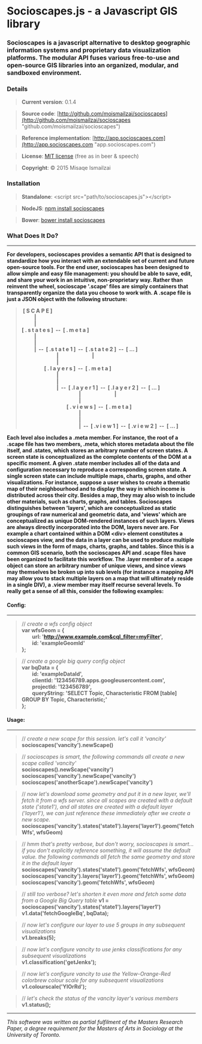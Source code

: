 # Socioscapes.js -  a Javascript GIS library

### Socioscapes is a javascript alternative to desktop geographic information systems and proprietary data visualization platforms. The modular API fuses various free-to-use and open-source GIS libraries into an organized, modular, and sandboxed environment.

### Details
>**Current version**:     0.1.4

>**Source code**:     [http://github.com/moismailzai/socioscapes](http://github.com/moismailzai/socioscapes "github.com/moismailzai/socioscapes")
 
>**Reference implementation**:  [http://app.socioscapes.com](http://app.socioscapes.com "app.socioscapes.com")
 
>**License**:         [MIT license](http://opensource.org/licenses/MIT "MIT license") (free as in beer & speech)
 
>**Copyright**:       &copy; 2015 Misaqe Ismailzai

### Installation
> **Standalone**: \<script src="path/to/socioscapes.js"\>\</script\>
 
> **NodeJS**: [npm install socioscapes](https://www.npmjs.com/package/socioscapes)
 
> **Bower**: [bower install socioscapes](http://bower.io/search/?q=socioscapes)

### What Does It Do?
***

**For developers, socioscapes provides a semantic API that is designed to standardize how you interact with an 
extendable set of current and future open-source tools. For the end user, socioscapes has been designed to allow simple 
and easy file management: you should be able to save, edit, and share your work in an intuitive, non-proprietary way. 
Rather than reinvent the wheel, socioscape '.scape' files are simply containers that transparently organize the data you 
choose to work with. A .scape file is just a JSON object with the following structure:**  
>**&nbsp;[ S C A P E ]**  
>**&nbsp;&nbsp;&nbsp;&nbsp;&nbsp;&nbsp;&nbsp;&nbsp;&nbsp;&nbsp;|**  
>**&nbsp;&nbsp;&nbsp;&nbsp;&nbsp;&nbsp;&nbsp;&nbsp;&nbsp;&nbsp;|**  
>**[ . s t a t e s ]&nbsp;&nbsp;--&nbsp;&nbsp;[ . m e t a ]**  
>**&nbsp;&nbsp;&nbsp;&nbsp;&nbsp;&nbsp;&nbsp;&nbsp;&nbsp;&nbsp;|**  
>**&nbsp;&nbsp;&nbsp;&nbsp;&nbsp;&nbsp;&nbsp;&nbsp;&nbsp;&nbsp;|**  
>**&nbsp;&nbsp;&nbsp;&nbsp;&nbsp;&nbsp;&nbsp;&nbsp;&nbsp;&nbsp;|&nbsp;&nbsp;--&nbsp;&nbsp;[ .s t a t e 1 ]&nbsp;&nbsp;--&nbsp;&nbsp;[ .s t a t e 2 ]&nbsp;&nbsp;--&nbsp;&nbsp;[ ... ]**    
>**&nbsp;&nbsp;&nbsp;&nbsp;&nbsp;&nbsp;&nbsp;&nbsp;&nbsp;&nbsp;&nbsp;&nbsp;&nbsp;&nbsp;&nbsp;&nbsp;&nbsp;&nbsp;&nbsp;&nbsp;&nbsp;&nbsp;&nbsp;&nbsp;&nbsp;&nbsp;&nbsp;&nbsp;|&nbsp;&nbsp;&nbsp;&nbsp;&nbsp;&nbsp;&nbsp;&nbsp;&nbsp;&nbsp;&nbsp;&nbsp;&nbsp;&nbsp;&nbsp;&nbsp;&nbsp;&nbsp;&nbsp;&nbsp;&nbsp;&nbsp;&nbsp;&nbsp;&nbsp;&nbsp;&nbsp;|**  
>**&nbsp;&nbsp;&nbsp;&nbsp;&nbsp;&nbsp;&nbsp;&nbsp;&nbsp;&nbsp;&nbsp;&nbsp;&nbsp;&nbsp;&nbsp;&nbsp;&nbsp;&nbsp;&nbsp;&nbsp;&nbsp;&nbsp;&nbsp;&nbsp;&nbsp;&nbsp;&nbsp;&nbsp;|**  
>**&nbsp;&nbsp;&nbsp;&nbsp;&nbsp;&nbsp;&nbsp;&nbsp;&nbsp;&nbsp;&nbsp;&nbsp;&nbsp;&nbsp;&nbsp;&nbsp;&nbsp;&nbsp;[ . l a y e r s ]&nbsp;&nbsp;--&nbsp;&nbsp;[ . m e t a ]**  
>**&nbsp;&nbsp;&nbsp;&nbsp;&nbsp;&nbsp;&nbsp;&nbsp;&nbsp;&nbsp;&nbsp;&nbsp;&nbsp;&nbsp;&nbsp;&nbsp;&nbsp;&nbsp;&nbsp;&nbsp;&nbsp;&nbsp;&nbsp;&nbsp;&nbsp;&nbsp;&nbsp;&nbsp;|**  
>**&nbsp;&nbsp;&nbsp;&nbsp;&nbsp;&nbsp;&nbsp;&nbsp;&nbsp;&nbsp;&nbsp;&nbsp;&nbsp;&nbsp;&nbsp;&nbsp;&nbsp;&nbsp;&nbsp;&nbsp;&nbsp;&nbsp;&nbsp;&nbsp;&nbsp;&nbsp;&nbsp;&nbsp;|**  
>**&nbsp;&nbsp;&nbsp;&nbsp;&nbsp;&nbsp;&nbsp;&nbsp;&nbsp;&nbsp;&nbsp;&nbsp;&nbsp;&nbsp;&nbsp;&nbsp;&nbsp;&nbsp;&nbsp;&nbsp;&nbsp;&nbsp;&nbsp;&nbsp;&nbsp;&nbsp;&nbsp;&nbsp;|&nbsp;&nbsp;--&nbsp;&nbsp;[ .l a y e r 1 ]&nbsp;&nbsp;--&nbsp;&nbsp;[ .l a y e r 2 ]&nbsp;&nbsp;--&nbsp;&nbsp;[ ... ]**  
>**&nbsp;&nbsp;&nbsp;&nbsp;&nbsp;&nbsp;&nbsp;&nbsp;&nbsp;&nbsp;&nbsp;&nbsp;&nbsp;&nbsp;&nbsp;&nbsp;&nbsp;&nbsp;&nbsp;&nbsp;&nbsp;&nbsp;&nbsp;&nbsp;&nbsp;&nbsp;&nbsp;&nbsp;&nbsp;&nbsp;&nbsp;&nbsp;&nbsp;&nbsp;&nbsp;&nbsp;&nbsp;&nbsp;&nbsp;&nbsp;&nbsp;&nbsp;&nbsp;&nbsp;&nbsp;&nbsp;|&nbsp;&nbsp;&nbsp;&nbsp;&nbsp;&nbsp;&nbsp;&nbsp;&nbsp;&nbsp;&nbsp;&nbsp;&nbsp;&nbsp;&nbsp;&nbsp;&nbsp;&nbsp;&nbsp;&nbsp;&nbsp;&nbsp;&nbsp;&nbsp;&nbsp;&nbsp;&nbsp;|**  
>**&nbsp;&nbsp;&nbsp;&nbsp;&nbsp;&nbsp;&nbsp;&nbsp;&nbsp;&nbsp;&nbsp;&nbsp;&nbsp;&nbsp;&nbsp;&nbsp;&nbsp;&nbsp;&nbsp;&nbsp;&nbsp;&nbsp;&nbsp;&nbsp;&nbsp;&nbsp;&nbsp;&nbsp;&nbsp;&nbsp;&nbsp;&nbsp;&nbsp;&nbsp;&nbsp;&nbsp;&nbsp;&nbsp;&nbsp;&nbsp;&nbsp;&nbsp;&nbsp;&nbsp;&nbsp;&nbsp;|**  
>**&nbsp;&nbsp;&nbsp;&nbsp;&nbsp;&nbsp;&nbsp;&nbsp;&nbsp;&nbsp;&nbsp;&nbsp;&nbsp;&nbsp;&nbsp;&nbsp;&nbsp;&nbsp;&nbsp;&nbsp;&nbsp;&nbsp;&nbsp;&nbsp;&nbsp;&nbsp;&nbsp;&nbsp;&nbsp;&nbsp;&nbsp;&nbsp;&nbsp;&nbsp;&nbsp;&nbsp;[ . v i e w s ]&nbsp;&nbsp;--&nbsp;&nbsp;[ . m e t a ]**  
>**&nbsp;&nbsp;&nbsp;&nbsp;&nbsp;&nbsp;&nbsp;&nbsp;&nbsp;&nbsp;&nbsp;&nbsp;&nbsp;&nbsp;&nbsp;&nbsp;&nbsp;&nbsp;&nbsp;&nbsp;&nbsp;&nbsp;&nbsp;&nbsp;&nbsp;&nbsp;&nbsp;&nbsp;&nbsp;&nbsp;&nbsp;&nbsp;&nbsp;&nbsp;&nbsp;&nbsp;&nbsp;&nbsp;&nbsp;&nbsp;&nbsp;&nbsp;&nbsp;&nbsp;&nbsp;&nbsp;|**  
>**&nbsp;&nbsp;&nbsp;&nbsp;&nbsp;&nbsp;&nbsp;&nbsp;&nbsp;&nbsp;&nbsp;&nbsp;&nbsp;&nbsp;&nbsp;&nbsp;&nbsp;&nbsp;&nbsp;&nbsp;&nbsp;&nbsp;&nbsp;&nbsp;&nbsp;&nbsp;&nbsp;&nbsp;&nbsp;&nbsp;&nbsp;&nbsp;&nbsp;&nbsp;&nbsp;&nbsp;&nbsp;&nbsp;&nbsp;&nbsp;&nbsp;&nbsp;&nbsp;&nbsp;&nbsp;&nbsp;|**  
>**&nbsp;&nbsp;&nbsp;&nbsp;&nbsp;&nbsp;&nbsp;&nbsp;&nbsp;&nbsp;&nbsp;&nbsp;&nbsp;&nbsp;&nbsp;&nbsp;&nbsp;&nbsp;&nbsp;&nbsp;&nbsp;&nbsp;&nbsp;&nbsp;&nbsp;&nbsp;&nbsp;&nbsp;&nbsp;&nbsp;&nbsp;&nbsp;&nbsp;&nbsp;&nbsp;&nbsp;&nbsp;&nbsp;&nbsp;&nbsp;&nbsp;&nbsp;&nbsp;&nbsp;&nbsp;&nbsp;|&nbsp;&nbsp;--&nbsp;&nbsp;[ .v i e w 1 ]&nbsp;&nbsp;--&nbsp;&nbsp;[ .v i e w 2 ]&nbsp;&nbsp;--&nbsp;&nbsp;[ ... ]**  

**Each level also includes a .meta member. For instance, the root of a .scape file has two members, .meta, which stores 
metadata about the file itself, and .states, which stores an arbitrary number of screen states. A screen state is 
conceptualized as the complete contents of the DOM at a specific moment. A given .state member includes all of the data 
and configuration necessary to reproduce a corresponding screen state. A single screen state can include multiple maps, 
charts, graphs, and other visualizations. For instance, suppose a user wishes to create a thematic map of their 
neighbourhood and to display the way in which income is distributed across their city. Besides a map, they may also wish 
to include other materials, such as charts, graphs, and tables. Socioscapes distinguishes between 'layers', which are 
conceptualized as static groupings of raw numerical and geometric data, and 'views' which are conceptualized as 
unique DOM-rendered instances of such layers. Views are always directly incorporated into the DOM, layers never are. 
For example a chart contained within a DOM \<div\> element constitutes a socioscapes view, and the data in a layer can be 
used to produce multiple such views in the form of maps, charts, graphs, and tables. Since this is a common GIS 
scenario, both the socioscapes API and .scape files have been organized to facilitate this workflow. The .layer member 
of a .scape object can store an arbitrary number of unique views, and since views may themselves be broken up into sub 
levels (for instance a mapping API may allow you to stack multiple layers on a map that will ultimately reside in a 
single DIV), a .view member may itself recurse several levels. To really get a sense of all this, consider the following 
examples:**

#### Config:
***

>// *create a wfs config object*  
>**var wfsGeom = {**  
>&nbsp;&nbsp;&nbsp;&nbsp;&nbsp;&nbsp; **url:  'http://www.example.com&cql_filter=myFilter',**  
>&nbsp;&nbsp;&nbsp;&nbsp;&nbsp;&nbsp; **id: 'exampleGeomId'**  
>**};**  

>// *create a google big query config object*  
>**var bqData = {**  
>&nbsp;&nbsp;&nbsp;&nbsp;&nbsp;&nbsp; **id: 'exampleDataId',**  
>&nbsp;&nbsp;&nbsp;&nbsp;&nbsp;&nbsp; **clientId: '123456789.apps.googleusercontent.com',**  
>&nbsp;&nbsp;&nbsp;&nbsp;&nbsp;&nbsp; **projectId: '123456789',**  
>&nbsp;&nbsp;&nbsp;&nbsp;&nbsp;&nbsp; **queryString: 'SELECT Topic, Characteristic FROM [table] GROUP BY Topic, Characteristic;'**  
>**};**  

#### Usage:
*** 

>// *create a new scape for this session. let's call it 'vancity'*  
>**socioscapes('vancity').newScape()**

>// *socioscapes is smart, the following commands all create a new scape called 'vancity'*  
>**socioscapes().newScape('vancity')**  
>**socioscapes('vancity').newScape('vancity')**  
>**socioscapes('anotherScape').newScape('vancity')**  

>// *now let's download some geometry and put it in a new layer, we'll fetch it from a wfs server. since all scapes are created with a default state ('state1'), and all states are created with a default layer ('layer1'), we can just reference these immediately after we create a new scape.*
>**socioscapes('vancity').states('state1').layers('layer1').geom('fetchWfs', wfsGeom)**

>// *hmm that's pretty verbose, but don't worry, socioscapes is smart... if you don't explicitly reference something, it will assume the default value. the following commands all fetch the same geometry and store it in the default layer*  
>**socioscapes('vancity').states('state1').geom('fetchWfs', wfsGeom)**  
>**socioscapes('vancity').layers('layer1').geom('fetchWfs', wfsGeom)**  
>**socioscapes('vancity').geom('fetchWfs', wfsGeom)**  

>// *still too verbose? let's shorten it even more and fetch some data from a Google Big Query table*
>**v1 = socioscapes('vancity').states('state1').layers('layer1')**  
>**v1.data('fetchGoogleBq', bqData);**  

>// *now let's configure our layer to use 5 groups in any subsequent visualizations*  
>**v1.breaks(5);**

>// *now let's configure vancity to use jenks classifications for any subsequent visualizations*  
>**v1.classification('getJenks');**

>// *now let's configure vancity to use the Yellow-Orange-Red colorbrew colour scale for any subsequent visualizations*  
>**v1.colourscale('YlOrRd');**

>// *let's check the status of the vancity layer's various members*  
>**v1.status();**

***

*This software was written as partial fulfilment of the Masters Research Paper, a degree requirement for the Masters of Arts in Sociology at the University of Toronto.*